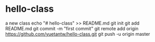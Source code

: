 # hello-class
a new class
echo "# hello-class" >> README.md
git init
git add README.md
git commit -m "first commit"
git remote add origin https://github.com/yuetantw/hello-class.git
git push -u origin master
